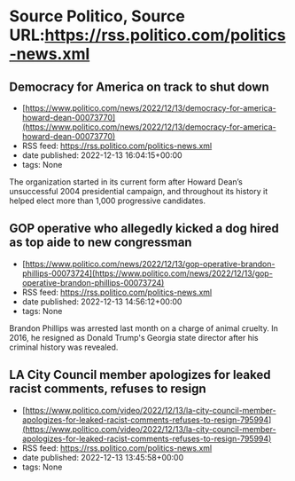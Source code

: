 # Source Politico, Source URL:https://rss.politico.com/politics-news.xml

## Democracy for America on track to shut down
 - [https://www.politico.com/news/2022/12/13/democracy-for-america-howard-dean-00073770](https://www.politico.com/news/2022/12/13/democracy-for-america-howard-dean-00073770)
 - RSS feed: https://rss.politico.com/politics-news.xml
 - date published: 2022-12-13 16:04:15+00:00
 - tags: None

The organization started in its current form after Howard Dean’s unsuccessful 2004 presidential campaign, and throughout its history it helped elect more than 1,000 progressive candidates.

## GOP operative who allegedly kicked a dog hired as top aide to new congressman
 - [https://www.politico.com/news/2022/12/13/gop-operative-brandon-phillips-00073724](https://www.politico.com/news/2022/12/13/gop-operative-brandon-phillips-00073724)
 - RSS feed: https://rss.politico.com/politics-news.xml
 - date published: 2022-12-13 14:56:12+00:00
 - tags: None

Brandon Phillips was arrested last month on a charge of animal cruelty. In 2016, he resigned as Donald Trump's Georgia state director after his criminal history was revealed.

## LA City Council member apologizes for leaked racist comments, refuses to resign
 - [https://www.politico.com/video/2022/12/13/la-city-council-member-apologizes-for-leaked-racist-comments-refuses-to-resign-795994](https://www.politico.com/video/2022/12/13/la-city-council-member-apologizes-for-leaked-racist-comments-refuses-to-resign-795994)
 - RSS feed: https://rss.politico.com/politics-news.xml
 - date published: 2022-12-13 13:45:58+00:00
 - tags: None


